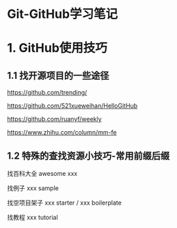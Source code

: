 # Git-GitHub学习笔记

# 1. GitHub使用技巧

## 1.1 找开源项目的一些途径

https://github.com/trending/

https://github.com/521xueweihan/HelloGitHub

https://github.com/ruanyf/weekly

https://www.zhihu.com/column/mm-fe

## 1.2 特殊的查找资源小技巧-常用前缀后缀 

找百科大全 awesome xxx

找例子 xxx sample

找空项目架子 xxx starter / xxx boilerplate

找教程  xxx tutorial